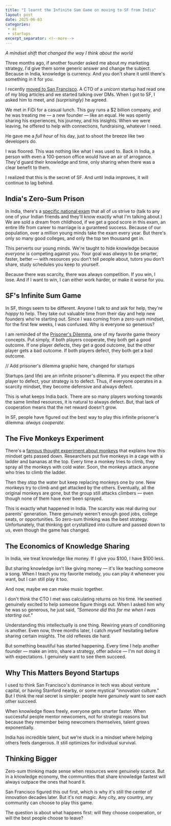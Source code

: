 ```yaml
---
title: "I learnt the Infinite Sum Game on moving to SF from India"
layout: post
date: 2025-06-03
categories:
 - ai
 - startups
excerpt_separator: <!--more-->
---
```


*A mindset shift that changed the way I think about the world*

Three months ago, if another founder asked me about my marketing strategy, I'd give them some generic  answer and change the subject. Because in India, knowledge is currency. And you don't share it until there's something in it for you.

I recently [moved to San Francisco](https://x.com/NamanyayG/status/1928884952420200649). A CTO of a _unicorn_ startup had read one of my blog articles and we started talking over DMs. When I got to SF, I asked him to meet, and _(surprisingly)_ he agreed.

We met in FiDi for a casual lunch. This guy runs a $2 billion company, and he was treating me — a new founder — like an equal. He was openly sharing his experiences, his journey, and his insights. When we were leaving, he offered to help with connections, fundraising, whatever I need. 

He gave me a _full hour_ of his day, just to shoot the breeze like two developers do.

I was floored. This was nothing like what I was used to. Back in India, a person with even a 100-person office would have an air of arrogance. They'd guard their knowledge and time, only sharing when there was a clear benefit to them.

I realized that this is the secret of SF. And until India improves, it will continue to lag behind.

<!--more-->

## India's Zero-Sum Prison

In India, there's a [specific national exam](https://en.wikipedia.org/wiki/Joint_Entrance_Examination) that all of us strive to (talk to any one of your Indian friends and they'll know exactly what I'm talking about.) We are sold a dream from childhood, if we get a good score in this exam, an entire life from career to marriage is a guranteed success. Because of our population, over a million young minds take the exam every year. But there's only so many good colleges, and only the top ten thousand get in. 

This perverts our young minds. We're taught to hide knowledge because _everyone_ is competing against you. Your goal was _always_ to be smarter, faster, better — with resources you don't tell people about, tutors you don't share, study schedules you keep to yourself.

Because there was scarcity, there was always competition. If you win, I lose. And if I want to win, I can either work harder, or make it worse for you.

## SF's Infinite Sum Game

In SF, things seem to be different. Anyone I talk to and ask for help, they're _happy_ to help. They take out valuable time from their day and help new founders who're starting out. Since I was coming from a zero-sum mindset, for the first few weeks, I was confused. Why is everyone so generous?

I am reminded of the [Prisoner's Dilemma](https://en.wikipedia.org/wiki/Prisoner%27s_dilemma), one of my favorite game theory concepts. Put simply, if both players cooperate, they both get a good outcome. If one player defects, they get a good outcome, but the other player gets a bad outcome. If both players defect, they both get a bad outcome.

// Add prisoner's dilemma graphic here, changed for startups

Startups (and life) are an infinite prisoner's dilemma. If you expect the other player to defect, your strategy is to defect. Thus, if everyone operates in a scarcity mindset, they become defensive and always defect.

This is what keeps India back. There are so many players working towards the same limited resources, it is natural to always defect. But, that lack of cooperation means that the net reward doesn't grow.

In SF, people have figured out the best way to play this infinite prisoner's dilemma: *always cooperate*.

## The Five Monkeys Experiment

There's a [famous thought experiment about monkeys](https://wiki.c2.com/?TheFiveMonkeys) that explains how this mindset gets passed down. Researchers put five monkeys in a cage with a ladder and bananas at the top. Every time a monkey tries to climb, they spray all the monkeys with cold water. Soon, the monkeys attack anyone who tries to climb the ladder.

Then they stop the water but keep replacing monkeys one by one. New monkeys try to climb and get attacked by the others. Eventually, all the original monkeys are gone, but the group still attacks climbers — even though none of them have ever been sprayed.

This is exactly what happened in India. The scarcity was real during our parents' generation. There genuinely weren't enough good jobs, college seats, or opportunities. So zero-sum thinking was the best strategy. Unfortunately, that thinking got crystallized into culture and passed down to us, even though the game has changed.

## The Economics of Knowledge Sharing

In India, we treat knowledge like money. If I give you $100, I have $100 less. 

But sharing knowledge isn't like giving money — it's like teaching someone a song. When I teach you my favorite melody, you can play it whenever you want, but I can still play it too. 

And now, maybe we can make music together.

I don't think the CTO I met was calculating returns on his time. He seemed genuinely excited to help someone figure things out. When I asked him why he was so generous, he just said, _"Someone did this for me when I was starting out."_

Understanding this intellectually is one thing. Rewiring years of conditioning is another. Even now, three months later, I catch myself hesitating before sharing certain insights. The old reflexes die hard.

But something beautiful has started happening. Every time I help another founder — make an intro, share a strategy, offer advice — I'm not doing it with expectations. I genuinely want to see them succeed.

## Why This Matters Beyond Startups

I used to think San Francisco's dominance in tech was about venture capital, or having Stanford nearby, or some mystical "innovation culture." But I think the real secret is simpler: people here _genuinely_ want to see each other succeed.

When knowledge flows freely, everyone gets smarter faster. When successful people mentor newcomers, not for strategic reasons but because they remember being newcomers themselves, talent grows exponentially.

India has incredible talent, but we're stuck in a mindset where helping others feels dangerous. It still optimizes for individual survival.

## Thinking Bigger

Zero-sum thinking made sense when resources were genuinely scarce. But in a knowledge economy, the communities that share knowledge fastest will always outpace the ones that hoard it.

San Francisco figured this out first, which is why it's still the center of innovation decades later. But it's not magic. Any city, any country, any community can choose to play this game.

The question is about what happens first: will they choose cooperation, or will the best people choose to leave?
